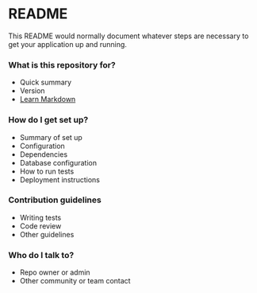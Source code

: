 # README #

This README would normally document whatever steps are necessary to get your application up and running.

### What is this repository for? ###

* Quick summary
* Version
* [Learn Markdown](https://www.youtube.com/watch?v=21g0RxiKtAA)

### How do I get set up? ###

* Summary of set up
* Configuration
* Dependencies
* Database configuration
* How to run tests
* Deployment instructions

### Contribution guidelines ###

* Writing tests
* Code review
* Other guidelines

### Who do I talk to? ###

* Repo owner or admin
* Other community or team contact
